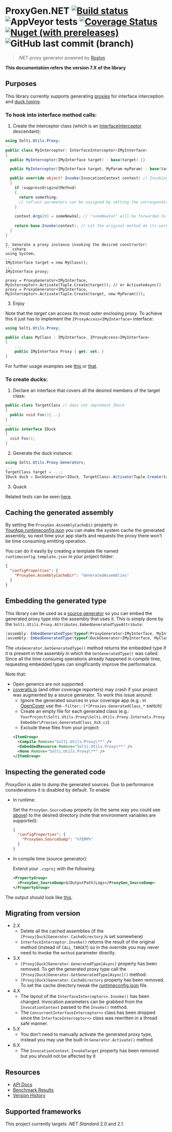 # ProxyGen.NET [![Build status](https://ci.appveyor.com/api/projects/status/caw7qqtf5tbaa1fq/branch/master?svg=true)](https://ci.appveyor.com/project/Sholtee/proxygen/branch/master) ![AppVeyor tests](https://img.shields.io/appveyor/tests/sholtee/proxygen/master) [![Coverage Status](https://coveralls.io/repos/github/Sholtee/proxygen/badge.svg?branch=master)](https://coveralls.io/github/Sholtee/proxygen?branch=master) [![Nuget (with prereleases)](https://img.shields.io/nuget/vpre/proxygen.net)](https://www.nuget.org/packages/proxygen.net) ![GitHub last commit (branch)](https://img.shields.io/github/last-commit/sholtee/proxygen/master)
> .NET proxy generator powered by [Roslyn](https://github.com/dotnet/roslyn )

**This documentation refers the version 7.X of the library**
## Purposes
This library currently supports generating [proxies](https://en.wikipedia.org/wiki/Proxy_pattern ) for interface interception and [duck typing](https://en.wikipedia.org/wiki/Duck_typing ).
### To hook into interface method calls:
1. Create the interceptor class (which is an [InterfaceInterceptor](https://sholtee.github.io/proxygen/doc/Solti.Utils.Proxy.InterfaceInterceptor-1.html ) descendant):
  ```csharp
  using Solti.Utils.Proxy;
  ...
  public class MyInterceptor: InterfaceInterceptor<IMyInterface>
  {
    public MyInterceptor(IMyInterface target) : base(target) {}

    public MyInterceptor(IMyInterface target, MyParam myParam) : base(target) {}  // overloaded constructor

    public override object? Invoke(InvocationContext context) // Invoking the generated proxy instance will trigger this method
    {
	  if (suppressOriginalMethod)
	  {
	    return something;
        // ref|out parameters can be assigned by setting the corresponding "context.Args[]" item 
	  }
	  
	  context.Args[0] = someNewVal; // "someNewVal" will be forwarded to the original method
	  
	  return base.Invoke(context); // Let the original method do its work
    }  
  }
  ```
  ```
2. Generate a proxy instance invoking the desired constructor:
  ```csharp
  using System;
  ...
  IMyInterface target = new MyClass();
  ...
  IMyInterface proxy;
  
  proxy = ProxyGenerator<IMyInterface, MyInterceptor>.Activate(Tuple.Create(target)); // or ActivateAsync()
  proxy = ProxyGenerator<IMyInterface, MyInterceptor>.Activate(Tuple.Create(target, new MyParam()));
  ```
3. Enjoy

Note that the *target* can access its most outer enclosing proxy. To achieve this it just has to implement the `IProxyAccess<IMyInterface>` interface:
```csharp
using Solti.Utils.Proxy;

public class MyClass : IMyInterface, IProxyAccess<IMyInterface>
{
    ...
    public IMyInterface Proxy { get; set; }
}
```

For further usage examples see [this](https://github.com/Sholtee/proxygen/blob/master/TEST/ProxyGen.Tests/Generators/ProxyGenerator.cs ) or [that](https://github.com/Sholtee/injector#decorating-services ).
### To create ducks:
1. Declare an interface that covers all the desired members of the target class:
  ```csharp
  public class TargetClass // does not implement IDuck
  {
    public void Foo(){...}
  }
  ...
  public interface IDuck 
  {
    void Foo();
  }
  ```
2. Generate the duck instance:
  ```csharp
  using Solti.Utils.Proxy.Generators;
  ...
  TargetClass target = ...;
  IDuck duck = DuckGenerator<IDuck, TargetClass>.Activate(Tuple.Create(target)); // or ActivateAsync()
  ```
3. Quack
  
Related tests can be seen [here](https://github.com/Sholtee/proxygen/blob/master/TEST/ProxyGen.Tests/Generators/DuckGenerator.cs ).
## Caching the generated assembly
By setting the `ProxyGen.AssemblyCacheDir` property in [YourApp.runtimeconfig.json](https://docs.microsoft.com/en-us/dotnet/core/run-time-config/ ) you can make the system cache the generated assembly, so next time your app starts and requests the proxy there won't be time consuming emitting operation.

You can do it easily by creating a template file named `runtimeconfig.template.json` in your project folder:
```json
{
  "configProperties": {
    "ProxyGen.AssemblyCacheDir": "GeneratedAssemblies"
  }
}
```
## Embedding the generated type
This library can be used as a [source generator](https://devblogs.microsoft.com/dotnet/introducing-c-source-generators/ ) so you can embed the generated proxy type into the assembly that uses it. This is simply done by the `Solti.Utils.Proxy.Attributes.EmbedGeneratedTypeAttribute`:
```csharp
[assembly: EmbedGeneratedType(typeof(ProxyGenerator<IMyInterface, MyInterceptor<IMyInterface>>))]
[assembly: EmbedGeneratedType(typeof(DuckGenerator<IMyInterface, MyClass>))]

```
The `xXxGenerator.GetGeneratedType()` method returns the embedded type if it is present in the assembly in which the `GetGeneratedType()` was called. Since all the time consumig operations already happened in compile time, requesting embedded types can singificantly improve the performance.

Note that:
- Open generics are not supported.
- [coveralls.io](https://www.nuget.org/packages/coveralls.io/ ) (and other coverage reporters) may crash if your project was augmented by a source generator. To work this issue around:
  - Ignore the generated sources in your coverage app (e.g.: in [OpenCover](https://www.nuget.org/packages/OpenCover/ ) use the `-filter:-[*]Proxies.GeneratedClass_*` switch)
  - Create an empty file for each generated class (e.g.: `YourProject\Solti.Utils.Proxy\Solti.Utils.Proxy.Internals.ProxyEmbedder\Proxies.GeneratedClass_XxX.cs`)
  - Exclude these files from your project:
  ```xml
  <ItemGroup>
    <Compile Remove="Solti.Utils.Proxy\**" />
    <EmbeddedResource Remove="Solti.Utils.Proxy\**" />
    <None Remove="Solti.Utils.Proxy\**" />
  </ItemGroup>
  ```  
## Inspecting the generated code
*ProxyGen* is able to dump the generated sources. Due to performance considerations it is disabled by default. To enable 
- In runtime:

  Set the `ProxyGen.SourceDump` property (in the same way you could see [above](#caching-the-generated-assembly)) to the desired directory (note that environment variables are supported):
  ```json
  {
    "configProperties": {
      "ProxyGen.SourceDump": "%TEMP%"
    }
  }
  ```
  
- In compile time (source generator):

  Extend your `.csproj` with the following:
  ```xml
  <PropertyGroup>
    <ProxyGen_SourceDump>$(OutputPath)Logs</ProxyGen_SourceDump>
  </PropertyGroup>
  ```

The output should look like [this](https://github.com/Sholtee/proxygen/blob/master/TEST/ProxyGen.Tests/ClsSrcUnit.txt ).
## Migrating from version 
- 2.X
  - Delete all the cached assemblies (if the `[Proxy|Duck]Generator.CacheDirectory` is set somewhere)
  - `InterfaceInterceptor.Invoke()` returns the result of the original method (instead of `CALL_TARGET`) so in the override you may never need to invoke the `method` parameter directly.
- 3.X
  - `[Proxy|Duck]Generator.GeneratedType[Async]` property has been removed. To get the generated proxy type call the `[Proxy|Duck]Generator.GetGeneratedType[Async]()` method.
  - `[Proxy|Duck]Generator.CacheDirectory` property has been removed. To set the cache directory tweak the [runtimeconfig.json](#caching-the-generated-assembly) file.
- 4.X
  - The layout of the `InterfaceInterceptor<>.Invoke()` has been changed. Invocation parameters can be grabbed from the `InvocationContext` passed to the `Invoke()` method.
  - The `ConcurrentInterfaceInterceptor<>` class has been dropped since the `InterfaceInterceptor<>` class was rewritten in a thread safe manner.
- 5.X
  - You don't need to manually activate the generated proxy type, instead you may use the built-in `Generator.Activate()` method.
- 6.X
  - The `InvocationContext.InvokeTarget` property has been removed but you should not be affected by it
## Resources
- [API Docs](https://sholtee.github.io/proxygen )
- [Benchmark Results](https://sholtee.github.io/proxygen/perf )
- [Version History](https://github.com/Sholtee/proxygen/blob/master/history.md )

## Supported frameworks
This project currently targets *.NET Standard* 2.0 and 2.1.